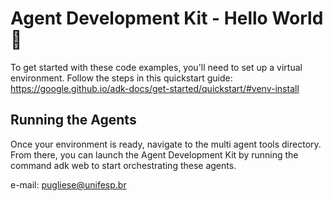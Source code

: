 # Agent Development Kit - Hello World 🤖
To get started with these code examples, you'll need to set up a virtual environment. Follow the steps in this quickstart guide:
https://google.github.io/adk-docs/get-started/quickstart/#venv-install

## Running the Agents
Once your environment is ready, navigate to the multi agent tools directory. From there, you can launch the Agent Development Kit by running the command adk web to start orchestrating these agents.

e-mail: pugliese@unifesp.br
